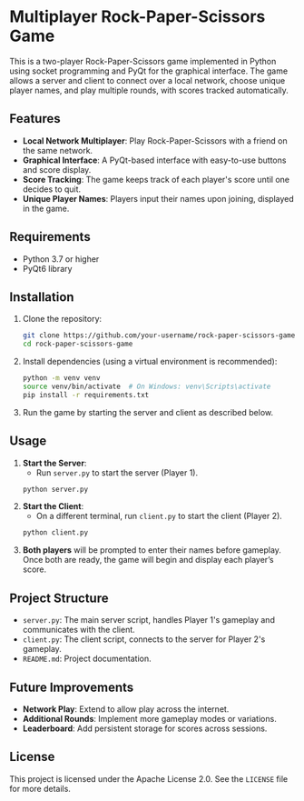 # Multiplayer Rock-Paper-Scissors Game

This is a two-player Rock-Paper-Scissors game implemented in Python using socket programming and PyQt for the graphical interface. The game allows a server and client to connect over a local network, choose unique player names, and play multiple rounds, with scores tracked automatically.

## Features

- **Local Network Multiplayer**: Play Rock-Paper-Scissors with a friend on the same network.
- **Graphical Interface**: A PyQt-based interface with easy-to-use buttons and score display.
- **Score Tracking**: The game keeps track of each player's score until one decides to quit.
- **Unique Player Names**: Players input their names upon joining, displayed in the game.

## Requirements

- Python 3.7 or higher
- PyQt6 library

## Installation

1. Clone the repository:
    ```bash
    git clone https://github.com/your-username/rock-paper-scissors-game.git
    cd rock-paper-scissors-game
    ```

2. Install dependencies (using a virtual environment is recommended):
    ```bash
    python -m venv venv
    source venv/bin/activate  # On Windows: venv\Scripts\activate
    pip install -r requirements.txt
    ```

3. Run the game by starting the server and client as described below.

## Usage

1. **Start the Server**:
   - Run `server.py` to start the server (Player 1).
   ```bash
   python server.py

2. **Start the Client**:
   - On a different terminal, run `client.py` to start the client (Player 2).
   ```bash
   python client.py

3. **Both players** will be prompted to enter their names before gameplay. Once both are ready, the game will begin and display each player’s score.

## Project Structure

- `server.py`: The main server script, handles Player 1's gameplay and communicates with the client.
- `client.py`: The client script, connects to the server for Player 2's gameplay.
- `README.md`: Project documentation.

## Future Improvements

- **Network Play**: Extend to allow play across the internet.
- **Additional Rounds**: Implement more gameplay modes or variations.
- **Leaderboard**: Add persistent storage for scores across sessions.

## License

This project is licensed under the Apache License 2.0. See the `LICENSE` file for more details.
